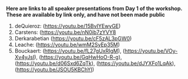**Here are links to all speaker presentations from Day 1 of the workshop.  These are available by link only, and have not been made public**

   1. deQuieroz: (https://youtu.be/15BvIYEwyGE)  
   2. Carstens: (https://youtu.be/nN0ib7zYVY8  
   3. Derkarabetian (https://youtu.be/cF5zAL3pGW0)  
   4. Leache: (https://youtu.be/wmM2SyEp35M)  
   5. Bouckaert: (https://youtu.be/fL27gUxRIgM), (https://youtu.be/VOy-Xv4yJsI), (https://youtu.be/GqHwHoO-R-g), 
               (https://youtu.be/d06Sxd6ZqTk), (https://youtu.be/dJYXFo1LqAk), (https://youtu.be/JSOU5KBChYI)
